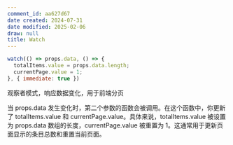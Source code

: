 ```yaml
---
comment_id: aa627d67
date created: 2024-07-31
date modified: 2025-02-06
draw: null
title: Watch
---
```

```js
watch(() => props.data, () => {
  totalItems.value = props.data.length;
  currentPage.value = 1;
}, { immediate: true })
```

观察者模式，响应数据变化，用于前端分页

当 props.data 发生变化时，第二个参数的函数会被调用。在这个函数中，你更新了 totalItems.value 和 currentPage.value。具体来说，totalItems.value 被设置为 props.data 数组的长度，currentPage.value 被重置为 1。这通常用于更新页面显示的条目总数和重置当前页面。
